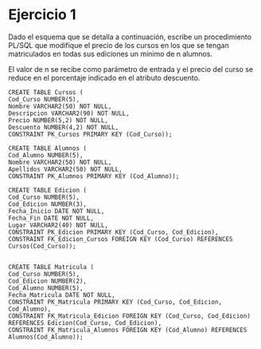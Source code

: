 # Ejercicio 1
Dado el esquema que se detalla a continuación, escribe un procedimiento PL/SQL que modifique el precio de los cursos en los que se tengan matriculados en todas sus ediciones un mínimo de n alumnos. 

El valor de n se recibe como parámetro de entrada y el precio del curso se reduce en el porcentaje indicado en el atributo descuento.

```oraclesqlplus
CREATE TABLE Cursos (
Cod_Curso NUMBER(5),
Nombre VARCHAR2(50) NOT NULL,
Descripcion VARCHAR2(90) NOT NULL,
Precio NUMBER(5,2) NOT NULL,
Descuento NUMBER(4,2) NOT NULL,
CONSTRAINT PK_Cursos PRIMARY KEY (Cod_Curso));

CREATE TABLE Alumnos (
Cod_Alumno NUMBER(5),
Nombre VARCHAR2(50) NOT NULL,
Apellidos VARCHAR2(50) NOT NULL,
CONSTRAINT PK_Alumnos PRIMARY KEY (Cod_Alumno));

CREATE TABLE Edicion (
Cod_Curso NUMBER(5),
Cod_Edicion NUMBER(3),
Fecha_Inicio DATE NOT NULL,
Fecha_Fin DATE NOT NULL,
Lugar VARCHAR2(40) NOT NULL,
CONSTRAINT PK_Edicion PRIMARY KEY (Cod_Curso, Cod_Edicion),
CONSTRAINT FK_Edicion_Cursos FOREIGN KEY (Cod_Curso) REFERENCES Cursos(Cod_Curso));


CREATE TABLE Matricula (
Cod_Curso NUMBER(5),
Cod_Edicion NUMBER(2),
Cod_Alumno NUMBER(5),
Fecha_Matricula DATE NOT NULL,
CONSTRAINT PK_Matricula PRIMARY KEY (Cod_Curso, Cod_Edicion, Cod_Alumno),
CONSTRAINT FK_Matricula_Edicion FOREIGN KEY (Cod_Curso, Cod_Edicion) REFERENCES Edicion(Cod_Curso, Cod_Edicion),
CONSTRAINT FK_Matricula_Alumnos FOREIGN KEY (Cod_Alumno) REFERENCES Alumnos(Cod_Alumno));
``` 
